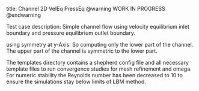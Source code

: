 title: Channel 2D VelEq PressEq
@warning WORK IN PROGRESS @endwarning

Test case description:
Simple channel flow using velocity equilibrium inlet boundary and pressure equilibrium outlet boundary.

using symmetry at y-Axis. So computing only the lower part of the channel.
The upper part of the channel is symmetric to the lower part.

The templates directory contains a shepherd config file and all necessary template files to run convergence studies for mesh refinement and omega.
For numeric stability the Reynolds number has been decreased to 10  to ensure the simulations stay below limits of LBM method.
